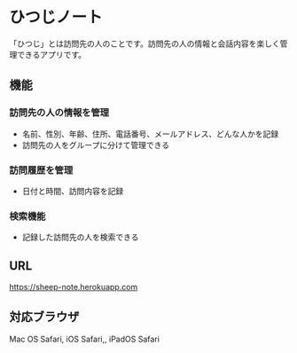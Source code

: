 # ひつじノート
「ひつじ」とは訪問先の人のことです。訪問先の人の情報と会話内容を楽しく管理できるアプリです。

## 機能
### 訪問先の人の情報を管理
- 名前、性別、年齢、住所、電話番号、メールアドレス、どんな人かを記録
- 訪問先の人をグループに分けて管理できる
### 訪問履歴を管理
- 日付と時間、訪問内容を記録
### 検索機能
- 記録した訪問先の人を検索できる

## URL
https://sheep-note.herokuapp.com

## 対応ブラウザ
Mac OS Safari, iOS Safari,, iPadOS Safari 

